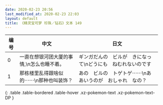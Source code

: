 ```yaml
---
date: 2020-02-23 20:56
last_modified_at: 2020-02-23 22:03
layout: default
title: 《精灵宝可梦 珍珠／钻石》文本 149
---
```

| 编号 | 中文 | 日文 |
| ---- | ---- | ---- |
| 0 | 一直在想银河团大厦的事情,\n怎么也睡不着。 | ギンガだんの　ビルが　きになって\nどうにも　ねむれないのです |
| 1 | 那栋楼里乱得跟啥似的⋯⋯\n那种也叫装饰？ | あの　ビルの　トゲトゲ⋯⋯\nああいうのが　おしゃれ　なの？ |
{: .table .table-bordered .table-hover .xz-pokemon-text .xz-pokemon-text-DP }